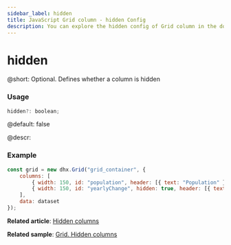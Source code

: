 ```yaml
---
sidebar_label: hidden
title: JavaScript Grid column - hidden Config 
description: You can explore the hidden config of Grid column in the documentation of the DHTMLX JavaScript UI library. Browse developer guides and API reference, try out code examples and live demos, and download a free 30-day evaluation version of DHTMLX Suite.
---
```


# hidden

@short: Optional. Defines whether a column is hidden

### Usage

~~~jsx
hidden?: boolean; 
~~~

@default: false

@descr:
### Example

~~~jsx
const grid = new dhx.Grid("grid_container", {
    columns: [
        { width: 150, id: "population", header: [{ text: "Population" }] },
        { width: 150, id: "yearlyChange", hidden: true, header: [{ text: "Yearly Change" }] }
    ],
    data: dataset
});
~~~

**Related article**: [Hidden columns](grid/configuration.md#hidden-columns)

**Related sample**: [Grid. Hidden columns](https://snippet.dhtmlx.com/lh7ma639)

